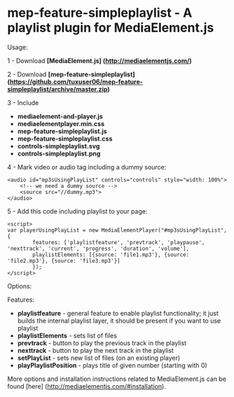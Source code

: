 
mep-feature-simpleplaylist -  A playlist plugin for MediaElement.js
=

Usage:

1 - Download **[MediaElement.js] (http://mediaelementjs.com/)**

2 - Download **[mep-feature-simpleplaylist] (https://github.com/tuxuser06/mep-feature-simpleplaylist/archive/master.zip)**

3 - Include

- **mediaelement-and-player.js**
- **mediaelementplayer.min.css**
- **mep-feature-simpleplaylist.js**
- **mep-feature-simpleplaylist.css**
- **controls-simpleplaylist.svg**
- **controls-simpleplaylist.png**


4 - Mark video or audio tag including a dummy source:
    
    <audio id="mp3sUsingPlayList" controls="controls" style="width: 100%">
        <!-- we need a dummy source -->
        <source src="//dummy.mp3">
    </audio>	


5 - Add this code including playlist to your page:

    <script>
	var playerUsingPlayList = new MediaElementPlayer("#mp3sUsingPlayList", {
            features: ['playlistfeature', 'prevtrack', 'playpause', 'nexttrack', 'current', 'progress', 'duration', 'volume'],
		    playlistElements: [{source: 'file1.mp3'}, {source: 'file2.mp3'}, {source: 'file3.mp3'}]
            });
    </script>

Options:

Features:
- **playlistfeature** - general feature to enable playlist functionality; it just builds the internal playlist layer, it should be present if you want to use playlist
- **playlistElements** - sets list of files
- **prevtrack** - button to play the previous track in the playlist
- **nexttrack** - button to play the next track in the playlist
- **setPlayList** - sets new list of files (on an existing player)
- **playPlaylistPosition** - plays title of given number (starting with 0)




More options and installation instructions related to MediaElement.js can be found [here] (http://mediaelementjs.com/#installation).
